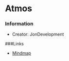 # Atmos
### Information
* Creator: JonDevelopment

###Links
* [Mindmap](https://drive.google.com/file/d/0B-o-3Ti5YP-zam1yeEhRMXJwT1E/view?usp=sharing)
